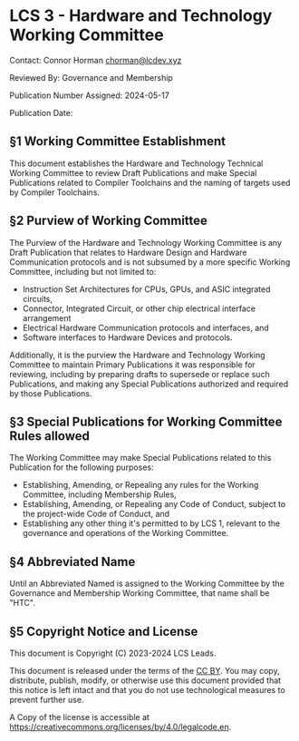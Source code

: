 # LCS 3 - Hardware and Technology Working Committee

Contact: Connor Horman <chorman@lcdev.xyz>

Reviewed By: Governance and Membership

Publication Number Assigned: 2024-05-17

Publication Date: 

## §1 Working Committee Establishment

This document establishes the Hardware and Technology Technical Working Committee to review Draft Publications and make Special Publications related to Compiler Toolchains and the naming of targets used by Compiler Toolchains.

## §2 Purview of Working Committee

The Purview of the Hardware and Technology Working Committee is any Draft Publication that relates to Hardware Design and Hardware Communication protocols and is not subsumed by a more specific Working Committee, including but not limited to:
* Instruction Set Architectures for CPUs, GPUs, and ASIC integrated circuits,
* Connector, Integrated Circuit, or other chip electrical interface arrangement
* Electrical Hardware Communication protocols and interfaces, and
* Software interfaces to Hardware Devices and protocols.

Additionally, it is the purview the Hardware and Technology Working Committee to maintain Primary Publications it was responsible for reviewing, including by preparing drafts to supersede or replace such Publications, and making any Special Publications authorized and required by those Publications.

## §3 Special Publications for Working Committee Rules allowed

The Working Committee may make Special Publications related to this Publication for the following purposes:
* Establishing, Amending, or Repealing any rules for the Working Committee, including Membership Rules, 
* Establishing, Amending, or Repealing any Code of Conduct, subject to the project-wide Code of Conduct, and
* Establishing any other thing it's permitted to by LCS 1, relevant to the governance and operations of the Working Committee.

## §4 Abbreviated Name

Until an Abbreviated Named is assigned to the Working Committee by the Governance and Membership Working Committee, that name shall be "HTC".

## §5 Copyright Notice and License

This document is Copyright (C) 2023-2024 LCS Leads.

This document is released under the terms of the [CC BY](https://creativecommons.org/licenses/by/4.0/). You may copy, distribute, publish, modify, or otherwise use this document provided that this notice is left intact and that you do not use technological measures to prevent further use.

A Copy of the license is accessible at <https://creativecommons.org/licenses/by/4.0/legalcode.en>. 